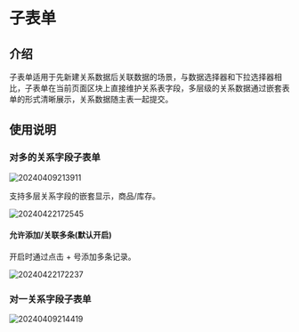 # 子表单

## 介绍

子表单适用于先新建关系数据后关联数据的场景，与数据选择器和下拉选择器相比，子表单在当前页面区块上直接维护关系表字段，多层级的关系数据通过嵌套表单的形式清晰展示，关系数据随主表一起提交。

## 使用说明

### 对多的关系字段子表单

![20240409213911](https://nocobase-docs.oss-cn-beijing.aliyuncs.com/20240409213911.png)

支持多层关系字段的嵌套显示，商品/库存。

![20240422172545](https://nocobase-docs.oss-cn-beijing.aliyuncs.com/20240422172545.png)

#### 允许添加/关联多条(默认开启)

开启时通过点击 + 号添加多条记录。

![20240422172237](https://nocobase-docs.oss-cn-beijing.aliyuncs.com/20240422172237.png)

### 对一关系字段子表单

![20240409214419](https://nocobase-docs.oss-cn-beijing.aliyuncs.com/20240409214419.png)
